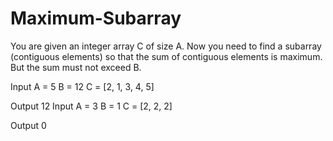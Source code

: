 # Maximum-Subarray

You are given an integer array C of size A. Now you need to find a subarray (contiguous elements) so that the sum of contiguous elements is maximum. But the sum must not exceed B.


Input
A = 5
B = 12
C = [2, 1, 3, 4, 5]

Output
12
Input
A = 3
B = 1
C = [2, 2, 2]

Output
0

